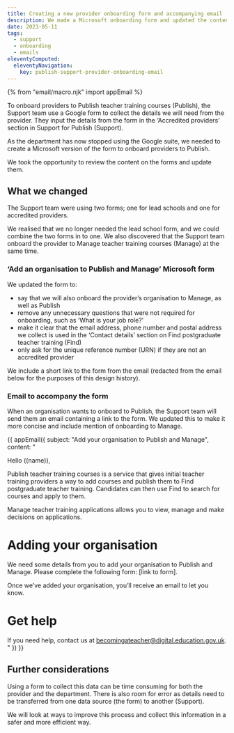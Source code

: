```yaml
---
title: Creating a new provider onboarding form and accompanying email
description: We made a Microsoft onboarding form and updated the content for the form and support team email
date: 2023-05-11
tags:
  - support
  - onboarding
  - emails
eleventyComputed:
  eleventyNavigation:
    key: publish-support-provider-onboarding-email
---
```


{% from "email/macro.njk" import appEmail %}

<!-- markdownlint-disable MD001 MD025 -->

To onboard providers to Publish teacher training courses (Publish), the Support team use a Google form to collect the details we will need from the provider. They input the details from the form in the ‘Accredited providers’ section in Support for Publish (Support).

As the department has now stopped using the Google suite, we needed to create a Microsoft version of the form to onboard providers to Publish.

We took the opportunity to review the content on the forms and update them.

## What we changed

The Support team were using two forms; one for lead schools and one for accredited providers.

We realised that we no longer needed the lead school form, and we could combine the two forms in to one. We also discovered that the Support team onboard the provider to Manage teacher training courses (Manage) at the same time.

### ‘Add an organisation to Publish and Manage’ Microsoft form

We updated the form to:

- say that we will also onboard the provider’s organisation to Manage, as well as Publish
- remove any unnecessary questions that were not required for onboarding, such as ‘What is your job role?’
- make it clear that the email address, phone number and postal address we collect is used in the ‘Contact details’ section on Find postgraduate teacher training (Find)
- only ask for the unique reference number (URN) if they are not an accredited provider

We include a short link to the form from the email (redacted from the email below for the purposes of this design history).

### Email to accompany the form

When an organisation wants to onboard to Publish, the Support team will send them an email containing a link to the form. We updated this to make it more concise and include mention of onboarding to Manage.

{{ appEmail({
  subject: "Add your organisation to Publish and Manage",
  content: "

Hello ((name)),

Publish teacher training courses is a service that gives initial teacher training providers a way to add courses and publish them to Find postgraduate teacher training. Candidates can then use Find to search for courses and apply to them.

Manage teacher training applications allows you to view, manage and make decisions on applications.

# Adding your organisation

We need some details from you to add your organisation to Publish and Manage. Please complete the following form: [link to form].

Once we’ve added your organisation, you’ll receive an email to let you know.

# Get help

If you need help, contact us at <becomingateacher@digital.education.gov.uk>.
"
}) }}

## Further considerations

Using a form to collect this data can be time consuming for both the provider and the department. There is also room for error as details need to be transferred from one data source (the form) to another (Support).

We will look at ways to improve this process and collect this information in a safer and more efficient way.

<!-- markdownlint-enable MD001 MD025 -->
